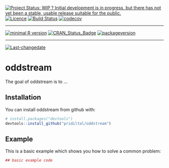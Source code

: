 
[![Project Status: WIP ? Initial development is in progress, but there has not yet been a stable, usable release suitable for the public.](http://www.repostatus.org/badges/latest/wip.svg)](http://www.repostatus.org/#wip) [![Licence](https://img.shields.io/badge/licence-GPL--2-blue.svg)](https://www.gnu.org/licenses/old-licenses/gpl-2.0.html) [![Build Status](https://travis-ci.org/pridiltal/oddstream.svg?branch=master)](https://travis-ci.org/pridiltal/oddstream) [![codecov](https://codecov.io/gh/pridiltal/oddstream/branch/master/graph/badge.svg)](https://codecov.io/gh/pridiltal/oddstream)

------------------------------------------------------------------------

[![minimal R version](https://img.shields.io/badge/R%3E%3D-NA-6666ff.svg)](https://cran.r-project.org/) [![CRAN\_Status\_Badge](http://www.r-pkg.org/badges/version/oddstream)](https://cran.r-project.org/package=oddstream) [![packageversion](https://img.shields.io/badge/Package%20version-0.1.0-orange.svg?style=flat-square)](commits/master)

------------------------------------------------------------------------

[![Last-changedate](https://img.shields.io/badge/last%20change-2017--10--12-yellowgreen.svg)](/commits/master)

<!-- README.md is generated from README.Rmd. Please edit that file -->
oddstream
=========

The goal of oddstream is to ...

Installation
------------

You can install oddstream from github with:

``` r
# install.packages("devtools")
devtools::install_github("pridiltal/oddstream")
```

Example
-------

This is a basic example which shows you how to solve a common problem:

``` r
## basic example code
```

